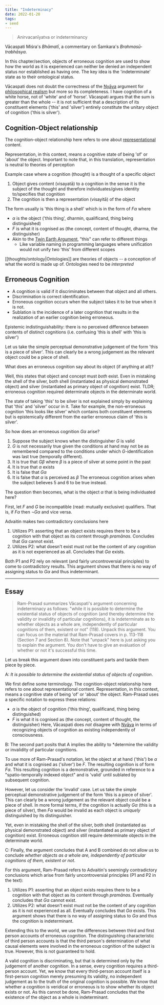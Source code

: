 ```yaml
---
title: "Indeterminacy"
date: 2022-01-28
tags:
- seed
---
```


> Anirvacanīyatva or indeterminancy

Vācaspati Miśra's *Bhāmatī*, a commentary on Śamkara's *Brahmasū-trabhāsya*.

In this chapter/section, objects of erroneous cognition are used to show how the world as it is experienced can neither be denied an independent status nor established as having one. The key idea is the 'indeterminate' state as to their ontological status.

Vācaspati does not doubt the correctness of the [Nyāya](thoughts/Nyāya.md) argument for [philosophical realism](thoughts/philosophical%20realism.md) but more so its completeness. I have cognition of a white horse, not of 'white' and of 'horse'. Vācaspati argues that the sum is greater than the whole -- it is not sufficient that a description of its constituent elements ('this' and 'silver') entirely constitute the unitary object of cognition ('this is silver').

## Cognition-Object relationship
The cognition-object relationship here refers to one about [representational](thoughts/representation.md) content.

Representation, in this context, means a cognitive state of being 'of' or 'about' the object. Important to note that, in this translation, representation is neutral to theories of perception

Example case where a cognition (thought) is a thought of a specific object
1. Object gives content (visayatā) to a cognition in the sense it is the subject of the thought and therefore individuates/gives identity to/specifies that cognition
2. The cognition is then a representation (visayitā) of the object

The form usually is 'this thing is a shell' which is in the form of $F\alpha$ where
- $\alpha$ is the object ('this thing', dharmin, qualificand, thing being distinguished)
- $F$ is what it is cognised as (the concept, content of thought, dharma, the distinguisher)
- Akin to the [Twin Earth Argument](thoughts/Twin%20Earth%20Argument.md), "this" can refer to different things
	- Like variable naming in programming languages where unification would not unify two 'this' from different scopes

[[thoughts/ontology|Ontologies]] are theories of objects -- a conception of what the world is made up of. Ontologies need to be *interpreted*

## Erroneous Cognition
- A cognition is valid if it discriminates between that object and all others.
- Discrimination is correct identification.
- Erroneous cognition occurs when the subject takes it to be true when it is not.
- Sublation is the incidence of a later cognition that results in the realization of an earlier cognition being erroneous.

Epistemic indistinguishability: there is no perceived difference between contents of distinct cognitions (i.e. confusing 'this is shell' with 'this is silver')

Let us take the simple perceptual demonstrative judgement of the form 'this is a piece of silver'. This can clearly be a wrong judgement as the relevant object could be a piece of shell.

What does an erroneous cognition say about its object (if anything at all)?

Well, this states that object and concept must *both* exist. Even in mistaking the shell of the silver, both shell (instantiated as physical demonstrated object) and silver (instantiated as primary object of cognition) exist. TLDR; erroneous cognition required determinate objects in the determinate world.

The state of taking 'this' to be silver is not explained simply by explaining that 'this' and 'silver' occur in it. Take for example, the non-erroneous cognition 'this looks like silver' which contains both constituent elements but is epistemically different from the earlier erroneous claim of 'this is silver'.

So how does an erroneous cognition $G\alpha$ arise?
1. Suppose the subject knows when the distinguisher $G$ is valid
2. $G$ is not necessarily true given the conditions at hand may not be as remembered compared to the conditions under which $G$-identification was last true (temporally different).
3. It is true that $G\beta$ where $\beta$ is a piece of silver at some point in the past
4. It is true that $\alpha$ exists
5. It is false that $G\alpha$
6. It is false that $\alpha$ is perceived as $\beta$
The erroneous cognition arises when the subject believes 5 and 6 to be true instead.

The question then becomes, what is the object $\alpha$ that is being individuated here?

First, let $F$ and $G$ be incompatible (read: mutually exclusive) qualifiers. That is, if $F\alpha$ then $\lnot G\alpha$ and vice versa.

Advaitin makes two contradictory conclusions here
1. Utilizes P1: asserting that an object exists requires there to be a cognition with that object as its content through *pramānas*. Concludes that $G\alpha$ cannot exist.
2. Utilizes P2: what doesn't exist must not be the content of any cognition as it is not experienced as all. Concludes that $G\alpha$ exists.

Both P1 and P2 rely on relevant (and fairly uncontroversial principles) to come to contradictory results. This argument shows that there is no way of assigning status to $G\alpha$ and thus indeterminant.

---

## Essay
> Ram-Prasad summarizes Vācaspati's argument concerning indeterminacy as follows: "while it is possible to determine the existential status of objects of cognition (and thereby determine the validity or invalidity of particular cognitions), it is indeterminate as to whether objects as a whole are, independently of particular cognitions of them, existent or not" (118). Unpack this argument. You can focus on the material that Ram-Prasad covers in p. 113-118 (Section 7 and Section 8). Note that "unpack" here is just asking you to explain the argument. You don't have to give an evaluation of whether or not it's successful this time.

Let us break this argument down into constituent parts and tackle them piece by piece. 

A: *It is possible to determine the existential status of objects of cognition*.

We first define some terminology. The cognition-object relationship here refers to one about representational content. Representation, in this context, means a cognitive state of being 'of' or 'about' the object. Ram-Prasad uses a specific notation to express these relations:
- $\alpha$ is the object of cognition ('this thing', qualificand, thing being distinguished)
- $F$ is what it is cognised as (the concept, content of thought, the distinguisher)
Here, Vācaspati does *not* disagree with [Nyāya](thoughts/Nyāya.md) in terms of recognizing objects of cognition as existing independently of consciousness.

B: The second part posits that A implies the ability to *determine the validity or invalidity of particular cognitions.

To use more of Ram-Prasad's notation, let the object at at hand ('this') be $\alpha$ and what it is cognised as ('silver') be $F$. The resulting cognition is of form $F\alpha$. This resulting cognition is a demonstrative, grounded in reference to a "spatio-temporally indexed object" and is 'valid' until sublated by subsequent cognition.

However, let us consider the 'invalid' case. Let us take the simple perceptual demonstrative judgement of the form 'this is a piece of silver'. This can clearly be a wrong judgement as the relevant object could be a piece of shell. In more formal terms, if the cognition is actually $G\alpha$ (this is a piece of silver), then $F\alpha$ would be invalid as each object is *uniquely* distinguished by its distinguisher.

Yet, even in mistaking the shell of the silver, both shell (instantiated as physical demonstrated object) and silver (instantiated as primary object of cognition) exist. Erroneous cognition still require determinate objects in the determinate world.

C: Finally, the argument concludes that A and B combined do not allow us to conclude *whether objects as a whole are, independently of particular cognitions of them, existent or not*.

For this argument, Ram-Prasad refers to Advaitin's seemingly contradictory conclusions which arise from fairly uncontroversial principles (P1 and P2 in the text):
1. Utilizes P1: asserting that an object exists requires there to be a cognition with that object as its content through *pramānas*. Eventually concludes that $G\alpha$ cannot exist.
2. Utilizes P2: what doesn't exist must not be the content of any cognition as it is not experienced as all. Eventually concludes that $G\alpha$ exists.
This argument shows that there is no way of assigning status to $G\alpha$ and thus the cognition is indeterminant.

Extending this to the world, we use the differences between third and first person accounts of erroneous cognition. The distinguishing characteristic of third person accounts is that the third person's determination of what causal elements were involved in the erroneous cognition of the subject is true. However, this is not guaranteed to hold.

A valid cognition is discriminating, but that is determined only by the judgement of another cognition. In a sense, every cognition requires a third-person account. Yet, we know that every third-person account itself is a first-person cognition merely presuming its validity, no independent judgement as to the truth of the original cognition is possible. We know that whether a cognition is veridical or erroneous is to show whether its object exists or not. As this cannot be done, Ram-Prasad concludes that the existence of the object as a whole is indeterminant.